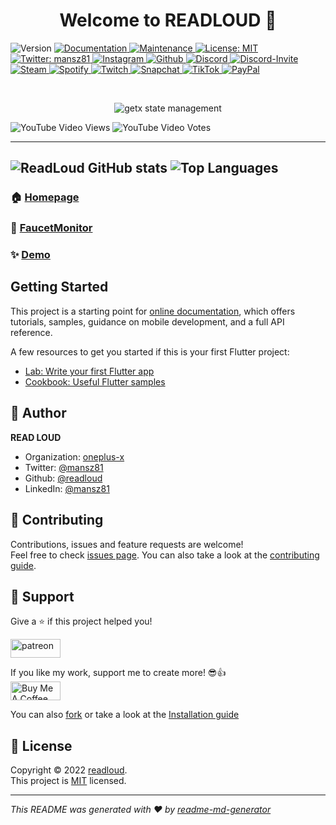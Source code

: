 <h1 align="center">Welcome to READLOUD 👋</h1>
<p>
<img alt="Version" src="https://img.shields.io/badge/version-0.0.1-blue.svg?cacheSeconds=2592000"/>
<a href="https://mansz81.github.io/" target="_blank">
<img alt="Documentation" src="https://img.shields.io/badge/documentation-yes-brightgreen.svg" />
</a>
<a href="https://github.com/kefranabg/readme-md-generator/graphs/commit-activity" target="_blank">
<img alt="Maintenance" src="https://img.shields.io/badge/Maintained%3F-yes-green.svg" />
</a>
<a href="https://github.com/readloud/readloud/blob/master/LICENSE" target="_blank">
<img alt="License: MIT" src="https://img.shields.io/github/license/mansz81/mansz81" />
</a>
<a href="https://twitter.com/mansz81" target="_blank">
<img alt="Twitter: mansz81" src="https://img.shields.io/twitter/follow/mansz81.svg?style=social" />
</a>
<a href="https://instagram.com/readloud" target="_blank">
<img alt="Instagram" src="https://img.shields.io/badge/Instagram-E4405F?style=for-the-badge&logo=instagram&logoColor=white"/> 
</a>
<a href="https://github.com/readloud" target="_blank">
<img alt="Github" src="https://img.shields.io/badge/GitHub-100000?style=for-the-badge&logo=github&logoColor=white"/> 
</a>
<a href="https://discord.readloud.com" target="_blank">
<img alt="Discord" src="https://img.shields.io/discord/731616556622282814?logo=discord&logoColor=white?style=social"/>
</a>
<a href="https://discord.com/invite/nWFnTqP" target="_blank">
<img alt="Discord-Invite" src="https://img.shields.io/discord/731616556622282814?logo=discord&logoColor=white?style=social"/>
</a>
<a href="https://steamcommunity.com/id/readloud/" target="_blank">
<img alt="Steam" src="https://img.shields.io/badge/Steam-000000?style=for-the-badge&logo=steam&logoColor=white"/> 
</a>
<a href="https://open.spotify.com/user/hlddjuzm3oqpw8e52sejmi5g1?si=VPFboXWyQNCd-q7orw0_5w" target="_blank">
<img alt="Spotify" src="https://img.shields.io/badge/Spotify-1ED760?&style=for-the-badge&logo=spotify&logoColor=white"/> 
</a>
<a href="https://twitch.tv/readloud" target="_blank">
<img alt="Twitch" src="https://img.shields.io/badge/Twitch-9146FF?style=for-the-badge&logo=twitch&logoColor=white"/> 
</a>
<a href="https://www.snapchat.com/add/readloud" target="_blank">
<img alt="Snapchat" src="https://img.shields.io/badge/Snapchat-FFFC00?style=for-the-badge&logo=snapchat&logoColor=white"/> 
</a>
<a href="https://www.tiktok.com/@readloud" target="_blank">
<img alt="TikTok" src="https://img.shields.io/badge/TikTok-000000?style=for-the-badge&logo=tiktok&logoColor=white"/> 
</a>
<a href="https://www.paypal.me/readloud" target="_blank">
<img alt="PayPal" src="https://img.shields.io/badge/PayPal-00457C?style=for-the-badge&logo=paypal&logoColor=white"/> 
</a>
</p>
  
 <br>
  
<p align="center">
  <img src="getx_state.png" alt="getx state management" title="Screenshot">
</p>

![YouTube Video Views](https://img.shields.io/youtube/views/-FAiH638BHo?style=social) ![YouTube Video Votes](https://img.shields.io/youtube/likes/-FAiH638BHo?label=Likes&style=social) <br>

---
![ReadLoud GitHub stats](https://github-readme-stats.vercel.app/api?username=readloud&show_icons=true&theme=radical)
![Top Languages](https://github-readme-stats.vercel.app/api/top-langs/?username=readloud&layout=compact&langs_count=6&theme=radical)
<br/>
---

### 🏠 [Homepage](https://readloud.github.io/)
### 💱 [FaucetMonitor](https://readloud.github.io/faucetmonitor/)
### ✨ [Demo](https://readloud.github.io/osx)

## Getting Started

This project is a starting point for [online documentation](https://flutter.dev/docs), which offers tutorials,
samples, guidance on mobile development, and a full API reference.

A few resources to get you started if this is your first Flutter project:

- [Lab: Write your first Flutter app](https://flutter.dev/docs/get-started/codelab)
- [Cookbook: Useful Flutter samples](https://flutter.dev/docs/cookbook)

## 👤 Author

**READ LOUD**

* Organization: [oneplus-x](https://github.com/oneplus-x)
* Twitter: [@mansz81](https://twitter.com/mansz81)
* Github: [@readloud](https://github.com/readloud)
* LinkedIn: [@mansz81](https://linkedin.com/in/mansz81)

## 🤝 Contributing

Contributions, issues and feature requests are welcome!<br />Feel free to check [issues page](https://github.com/kefranabg/readme-md-generator/issues). You can also take a look at the [contributing guide](https://github.com/kefranabg/readme-md-generator/blob/master/CONTRIBUTING.md).

## 🥰 Support

Give a ⭐️ if this project helped you!

<a href="https://www.patreon.com/mansz81">
  <img src="https://c5.patreon.com/external/logo/become_a_patron_button@2x.png"  height="30px"  width="80" alt="patreon">
</a>

If you like my work, support me to create more! 😎👍<br>
<a href="https://www.buymeacoffee.com/forever812S" target="_blank"><img src="https://cdn.buymeacoffee.com/buttons/v2/default-yellow.png" height="30px"  width="80"  alt="Buy Me A Coffee"></a>

You can also [fork](https://github.com/readloud/readloud/fork) or take a look at the [Installation guide](https://github.com/readloud/readloud/blob/master/INSTALL.md)

## 📝 License

Copyright © 2022 [readloud](https://github.com/readloud).<br />
This project is [MIT](https://github.com/readloud/readloud/blob/master/LICENSE) licensed.

***
_This README was generated with ❤️ by [readme-md-generator](https://github.com/kefranabg/readme-md-generator)_

